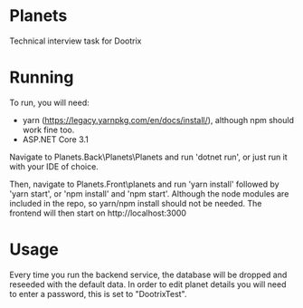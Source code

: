 # Planets
Technical interview task for Dootrix

# Running
To run, you will need:
- yarn (https://legacy.yarnpkg.com/en/docs/install/), although npm should work fine too.
- ASP.NET Core 3.1

Navigate to Planets.Back\Planets\Planets and run 'dotnet run', or just run it with your IDE of choice.

Then, navigate to Planets.Front\planets and run 'yarn install' followed by 'yarn start', or 'npm install' and 'npm start'. Although the node modules are included in the repo, so yarn/npm install should not be needed. The frontend will then start on http://localhost:3000

# Usage
Every time you run the backend service, the database will be dropped and reseeded with the default data.
In order to edit planet details you will need to enter a password, this is set to "DootrixTest".
